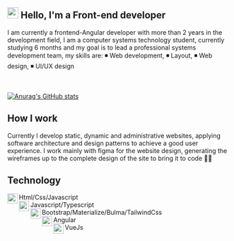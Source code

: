 ## <img width="25px" src="https://camo.githubusercontent.com/e8e7b06ecf583bc040eb60e44eb5b8e0ecc5421320a92929ce21522dbc34c891/68747470733a2f2f6d656469612e67697068792e636f6d2f6d656469612f6876524a434c467a6361737252346961377a2f67697068792e676966" /> Hello, I'm a Front-end developer

I am currently a frontend-Angular developer with more than 2 years in the development field, I am a computer systems technology student, currently studying 6 months and my goal is to lead a professional systems development team, my skills are: ◾ Web development, ◾ Layout, ◾ Web design, ◾ UI/UX design

<br>

[![Anurag's GitHub stats](https://github-readme-stats.vercel.app/api?username=Crismaxis)](https://github.com/anuraghazra/github-readme-stats)
<br>

## How I work

Currently I develop static, dynamic and administrative websites, applying software architecture and design patterns to achieve a good user experience. I work mainly with figma for the website design, generating the wireframes up to the complete design of the site to bring it to code 🐱‍💻

## Technology

<img align="left" width="23px" src="https://thumbs.dreamstime.com/b/controle-el-icono-vector-de-la-marca-cotejo-s-mbolo-aprobado-aceptable-compruebe-muestra-del-bot-n-se-al-checkpoint-mejor-150871913.jpg">Html/Css/Javascript
<br>
<img align="left" width="23px" src="https://thumbs.dreamstime.com/b/controle-el-icono-vector-de-la-marca-cotejo-s-mbolo-aprobado-aceptable-compruebe-muestra-del-bot-n-se-al-checkpoint-mejor-150871913.jpg">Javascript/Typescript
<br>
<img align="left" width="23px" src="https://thumbs.dreamstime.com/b/controle-el-icono-vector-de-la-marca-cotejo-s-mbolo-aprobado-aceptable-compruebe-muestra-del-bot-n-se-al-checkpoint-mejor-150871913.jpg">Bootstrap/Materialize/Bulma/TailwindCss
<br>
<img align="left" width="23px" src="https://thumbs.dreamstime.com/b/controle-el-icono-vector-de-la-marca-cotejo-s-mbolo-aprobado-aceptable-compruebe-muestra-del-bot-n-se-al-checkpoint-mejor-150871913.jpg">Angular
<br>
<img align="left" width="23px" src="https://thumbs.dreamstime.com/b/controle-el-icono-vector-de-la-marca-cotejo-s-mbolo-aprobado-aceptable-compruebe-muestra-del-bot-n-se-al-checkpoint-mejor-150871913.jpg">VueJs 

 

  




  


